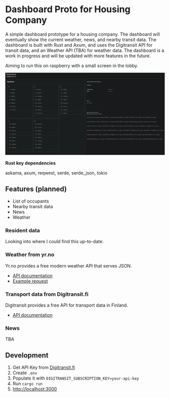 # Dashboard Proto for Housing Company

A simple dashboard prototype for a housing company. The dashboard will eventually show the current weather, news, and nearby transit data. The dashboard is built with Rust and Axum, and uses the Digitransit API for transit data, and an Weather API (TBA) for weather data. The dashboard is a work in progress and will be updated with more features in the future.

Aiming to run this on raspberry with a small screen in the lobby.

![Screenshot](screenshot.png)

**Rust key dependencies**

askama, axum, reqwest, serde, serde_json, tokio

## Features (planned)

- List of occupants
- Nearby transit data
- News
- Weather

### Resident data

Looking into where I could find this up-to-date.

### Weather from yr.no

Yr.no provides a free modern weather API that serves JSON.

- [API documentation](https://developer.yr.no/doc/locationforecast/)
- [Example request](https://api.met.no/weatherapi/locationforecast/2.0/complete?lat=60.188374&lon=24.984065)

### Transport data from Digitransit.fi

Digitransit provides a free API for transport data in Finland.

- [API documentation](https://digitransit.fi/en/developers/)

### News

TBA

## Development

1. Get API Key from [Digitransit.fi](https://digitransit.fi/en/developers/)
2. Create `.env`
3. Populate it with `DIGITRANSIT_SUBSCRIPTION_KEY=your-api-key`
4. Run `cargo run`
5. [http://localhost:3000](http://localhost:3000)
